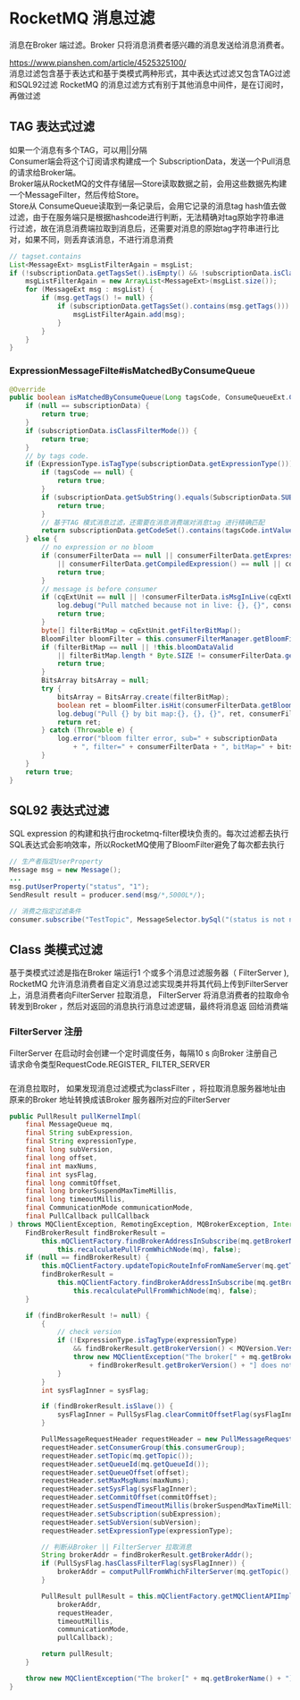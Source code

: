 # RocketMQ 消息过滤
消息在Broker 端过滤。Broker 只将消息消费者感兴趣的消息发送给消息消费者。

https://www.pianshen.com/article/4525325100/  
消息过滤包含基于表达式和基于类模式两种形式，其中表达式过滤又包含TAG过滤和SQL92过滤
RocketMQ 的消息过滤方式有别于其他消息中间件，是在订阅时，再做过滤

## TAG 表达式过滤
如果一个消息有多个TAG，可以用||分隔  
Consumer端会将这个订阅请求构建成一个 SubscriptionData，发送一个Pull消息的请求给Broker端。  
Broker端从RocketMQ的文件存储层—Store读取数据之前，会用这些数据先构建一个MessageFilter，然后传给Store。    
Store从 ConsumeQueue读取到一条记录后，会用它记录的消息tag hash值去做过滤，由于在服务端只是根据hashcode进行判断，无法精确对tag原始字符串进行过滤，故在消息消费端拉取到消息后，还需要对消息的原始tag字符串进行比对，如果不同，则丢弃该消息，不进行消息消费  
```java
// tagset.contains
List<MessageExt> msgListFilterAgain = msgList;
if (!subscriptionData.getTagsSet().isEmpty() && !subscriptionData.isClassFilterMode()) {
    msgListFilterAgain = new ArrayList<MessageExt>(msgList.size());
    for (MessageExt msg : msgList) {
        if (msg.getTags() != null) {
            if (subscriptionData.getTagsSet().contains(msg.getTags())) {
                msgListFilterAgain.add(msg);
            }
        }
    }
}
```

### ExpressionMessageFilte#isMatchedByConsumeQueue
```java
@Override
public boolean isMatchedByConsumeQueue(Long tagsCode, ConsumeQueueExt.CqExtUnit cqExtUnit){
    if (null == subscriptionData) {
        return true;
    }
    if (subscriptionData.isClassFilterMode()) {
        return true;
    }
    // by tags code.
    if (ExpressionType.isTagType(subscriptionData.getExpressionType())) {
        if (tagsCode == null) {
            return true;
        }
        if (subscriptionData.getSubString().equals(SubscriptionData.SUB_ALL)) {
            return true;
        }
        // 基于TAG 模式消息过滤，还需要在消息消费端对消息tag 进行精确匹配
        return subscriptionData.getCodeSet().contains(tagsCode.intValue()); 
    } else {
        // no expression or no bloom
        if (consumerFilterData == null || consumerFilterData.getExpression() == null
            || consumerFilterData.getCompiledExpression() == null || consumerFilterData.getBloomFilterData() == null) {
            return true;
        }
        // message is before consumer
        if (cqExtUnit == null || !consumerFilterData.isMsgInLive(cqExtUnit.getMsgStoreTime())) {
            log.debug("Pull matched because not in live: {}, {}", consumerFilterData, cqExtUnit);
            return true;
        }
        byte[] filterBitMap = cqExtUnit.getFilterBitMap();
        BloomFilter bloomFilter = this.consumerFilterManager.getBloomFilter();
        if (filterBitMap == null || !this.bloomDataValid
            || filterBitMap.length * Byte.SIZE != consumerFilterData.getBloomFilterData().getBitNum()) {
            return true;
        }
        BitsArray bitsArray = null;
        try {
            bitsArray = BitsArray.create(filterBitMap);
            boolean ret = bloomFilter.isHit(consumerFilterData.getBloomFilterData(), bitsArray);
            log.debug("Pull {} by bit map:{}, {}, {}", ret, consumerFilterData, bitsArray, cqExtUnit);
            return ret;
        } catch (Throwable e) {
            log.error("bloom filter error, sub=" + subscriptionData
                + ", filter=" + consumerFilterData + ", bitMap=" + bitsArray, e);
        }
    }
    return true;
}
```

## SQL92 表达式过滤
SQL expression 的构建和执行由rocketmq-filter模块负责的。每次过滤都去执行SQL表达式会影响效率，所以RocketMQ使用了BloomFilter避免了每次都去执行
```java
// 生产者指定UserProperty
Message msg = new Message();
...
msg.putUserProperty("status", "1");
SendResult result = producer.send(msg/*,5000L*/); 

// 消费之指定过滤条件
consumer.subscribe("TestTopic", MessageSelector.bySql("(status is not null and status>=1 )"));
```
## Class 类模式过滤
基于类模式过滤是指在Broker 端运行1 个或多个消息过滤服务器（ FilterServer ), RocketMQ 允许消息消费者自定义消息过滤实现类并将其代码上传到FilterServer 上，消息消费者向FilterServer 拉取消息， FilterServer 将消息消费者的拉取命令转发到Broker ，然后对返回的消息执行消息过滤逻辑，最终将消息返
回给消费端

### FilterServer 注册
FilterServer 在启动时会创建一个定时调度任务，每隔10 s 向Broker 注册自己  
请求命令类型RequestCode.REGISTER_ FILTER_SERVER

### 
在消息拉取时， 如果发现消息过滤模式为classFilter ，将拉取消息服务器地址由
原来的Broker 地址转换成该Broker 服务器所对应的FilterServer
```java
public PullResult pullKernelImpl(
    final MessageQueue mq,
    final String subExpression,
    final String expressionType,
    final long subVersion,
    final long offset,
    final int maxNums,
    final int sysFlag,
    final long commitOffset,
    final long brokerSuspendMaxTimeMillis,
    final long timeoutMillis,
    final CommunicationMode communicationMode,
    final PullCallback pullCallback
) throws MQClientException, RemotingException, MQBrokerException, InterruptedException {
    FindBrokerResult findBrokerResult =
        this.mQClientFactory.findBrokerAddressInSubscribe(mq.getBrokerName(),
            this.recalculatePullFromWhichNode(mq), false);
    if (null == findBrokerResult) {
        this.mQClientFactory.updateTopicRouteInfoFromNameServer(mq.getTopic());
        findBrokerResult =
            this.mQClientFactory.findBrokerAddressInSubscribe(mq.getBrokerName(),
                this.recalculatePullFromWhichNode(mq), false);
    }

    if (findBrokerResult != null) {
        {
            // check version
            if (!ExpressionType.isTagType(expressionType)
                && findBrokerResult.getBrokerVersion() < MQVersion.Version.V4_1_0_SNAPSHOT.ordinal()) {
                throw new MQClientException("The broker[" + mq.getBrokerName() + ", "
                    + findBrokerResult.getBrokerVersion() + "] does not upgrade to support for filter message by " + expressionType, null);
            }
        }
        int sysFlagInner = sysFlag;

        if (findBrokerResult.isSlave()) {
            sysFlagInner = PullSysFlag.clearCommitOffsetFlag(sysFlagInner);
        }

        PullMessageRequestHeader requestHeader = new PullMessageRequestHeader();
        requestHeader.setConsumerGroup(this.consumerGroup);
        requestHeader.setTopic(mq.getTopic());
        requestHeader.setQueueId(mq.getQueueId());
        requestHeader.setQueueOffset(offset);
        requestHeader.setMaxMsgNums(maxNums);
        requestHeader.setSysFlag(sysFlagInner);
        requestHeader.setCommitOffset(commitOffset);
        requestHeader.setSuspendTimeoutMillis(brokerSuspendMaxTimeMillis);
        requestHeader.setSubscription(subExpression);
        requestHeader.setSubVersion(subVersion);
        requestHeader.setExpressionType(expressionType);

        // 判断从Broker || FilterServer 拉取消息
        String brokerAddr = findBrokerResult.getBrokerAddr();
        if (PullSysFlag.hasClassFilterFlag(sysFlagInner)) {
            brokerAddr = computPullFromWhichFilterServer(mq.getTopic(), brokerAddr);
        }

        PullResult pullResult = this.mQClientFactory.getMQClientAPIImpl().pullMessage(
            brokerAddr,
            requestHeader,
            timeoutMillis,
            communicationMode,
            pullCallback);

        return pullResult;
    }

    throw new MQClientException("The broker[" + mq.getBrokerName() + "] not exist", null);
}
```

